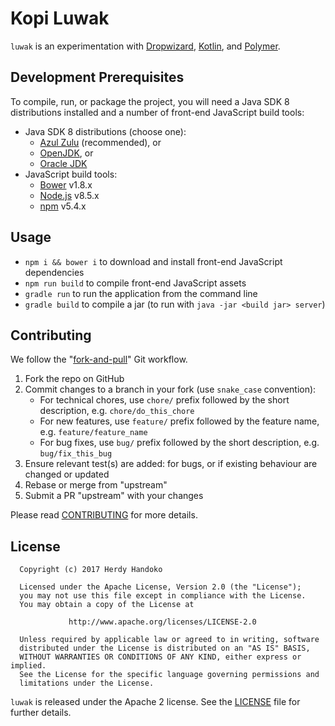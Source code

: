 # Kopi Luwak

`luwak` is an experimentation with [Dropwizard], [Kotlin], and [Polymer].

## Development Prerequisites

To compile, run, or package the project, you will need a Java SDK 8 distributions installed and a number of front-end
JavaScript build tools:

* Java SDK 8 distributions (choose one):
  * [Azul Zulu] (recommended), or
  * [OpenJDK], or
  * [Oracle JDK]
* JavaScript build tools:
  * [Bower] v1.8.x
  * [Node.js] v8.5.x
  * [npm] v5.4.x

## Usage

* `npm i && bower i` to download and install front-end JavaScript dependencies
* `npm run build` to compile front-end JavaScript assets
* `gradle run` to run the application from the command line
* `gradle build` to compile a jar (to run with `java -jar <build jar> server`)

## Contributing

We follow the "[fork-and-pull]" Git workflow.

1. Fork the repo on GitHub
1. Commit changes to a branch in your fork (use `snake_case` convention):
   * For technical chores, use `chore/` prefix followed by the short description, e.g. `chore/do_this_chore`
   * For new features, use `feature/` prefix followed by the feature name, e.g. `feature/feature_name`
   * For bug fixes, use `bug/` prefix followed by the short description, e.g. `bug/fix_this_bug`
1. Ensure relevant test(s) are added: for bugs, or if existing behaviour are changed or updated
1. Rebase or merge from "upstream"
1. Submit a PR "upstream" with your changes

Please read [CONTRIBUTING] for more details.

## License

```
  Copyright (c) 2017 Herdy Handoko

  Licensed under the Apache License, Version 2.0 (the "License");
  you may not use this file except in compliance with the License.
  You may obtain a copy of the License at

             http://www.apache.org/licenses/LICENSE-2.0

  Unless required by applicable law or agreed to in writing, software
  distributed under the License is distributed on an "AS IS" BASIS,
  WITHOUT WARRANTIES OR CONDITIONS OF ANY KIND, either express or implied.
  See the License for the specific language governing permissions and
  limitations under the License.
```

`luwak` is released under the Apache 2 license. See the [LICENSE] file for further details.

[Azul Zulu]: https://www.azul.com/downloads/zulu/
[Bower]: https://bower.io
[CONTRIBUTING]: CONTRIBUTING.md
[Dropwizard]: http://www.dropwizard.io
[fork-and-pull]: https://help.github.com/articles/about-pull-requests/
[Kotlin]: https://kotlinlang.org
[LICENSE]: https://github.com/hhandoko/luwak/blob/master/LICENSE.txt
[OpenJDK]: http://openjdk.java.net/install/
[Oracle JDK]: http://www.oracle.com/technetwork/java/javase/downloads/index.html
[Node.js]: https://nodejs.org
[npm]: https://www.npmjs.com
[Polymer]: https://www.polymer-project.org
